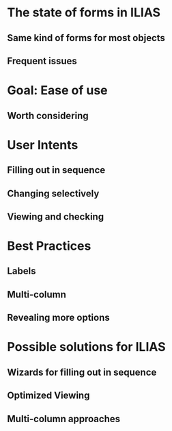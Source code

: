 # The state of forms in ILIAS

## Same kind of forms for most objects

## Frequent issues

# Goal: Ease of use

## Worth considering

# User Intents

## Filling out in sequence

## Changing selectively

## Viewing and checking

# Best Practices

## Labels

## Multi-column

## Revealing more options

# Possible solutions for ILIAS

## Wizards for filling out in sequence

## Optimized Viewing

## Multi-column approaches